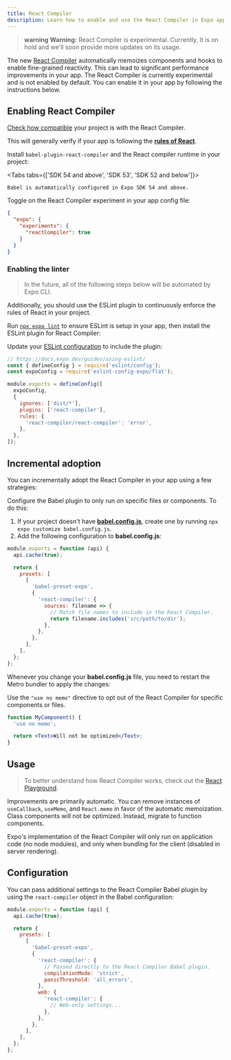 ```yaml
---
title: React Compiler
description: Learn how to enable and use the React Compiler in Expo apps.
---
```


> **warning** **Warning:** React Compiler is experimental. Currently, it is on hold and we'll soon provide more updates on its usage.

The new [React Compiler](https://react.dev/learn/react-compiler) automatically memoizes components and hooks to enable fine-grained reactivity. This can lead to significant performance improvements in your app. The React Compiler is currently experimental and is not enabled by default. You can enable it in your app by following the instructions below.

## Enabling React Compiler

[Check how compatible](https://react.dev/learn/react-compiler#checking-compatibility) your project is with the React Compiler.

This will generally verify if your app is following the [**rules of React**](https://react.dev/reference/rules).

Install `babel-plugin-react-compiler` and the React compiler runtime in your project:

<Tabs tabs={['SDK 54 and above', 'SDK 53', 'SDK 52 and below']}>
  <Tab>
    
    Babel is automatically configured in Expo SDK 54 and above.

  </Tab>
  <Tab>
    
  </Tab>
  <Tab>
    
  </Tab>
</Tabs>

Toggle on the React Compiler experiment in your app config file:

```json app.json
{
  "expo": {
    "experiments": {
      "reactCompiler": true
    }
  }
}
```

### Enabling the linter

> In the future, all of the following steps below will be automated by Expo CLI.

Additionally, you should use the ESLint plugin to continuously enforce the rules of React in your project.

Run [`npx expo lint`](/guides/using-eslint/#eslint) to ensure ESLint is setup in your app, then install the ESLint plugin for React Compiler:

Update your [ESLint configuration](/guides/using-eslint/) to include the plugin:

```js .eslintrc.js
// https://docs.expo.dev/guides/using-eslint/
const { defineConfig } = require('eslint/config');
const expoConfig = require('eslint-config-expo/flat');

module.exports = defineConfig([
  expoConfig,
  {
    ignores: ['dist/*'],
    plugins: ['react-compiler'],
    rules: {
      'react-compiler/react-compiler': 'error',
    },
  },
]);
```

## Incremental adoption

You can incrementally adopt the React Compiler in your app using a few strategies:

Configure the Babel plugin to only run on specific files or components. To do this:

1. If your project doesn't have [**babel.config.js**](/versions/latest/config/babel/), create one by running `npx expo customize babel.config.js`.
2. Add the following configuration to **babel.config.js**:

```js babel.config.js
module.exports = function (api) {
  api.cache(true);

  return {
    presets: [
      [
        'babel-preset-expo',
        {
          'react-compiler': {
            sources: filename => {
              // Match file names to include in the React Compiler.
              return filename.includes('src/path/to/dir');
            },
          },
        },
      ],
    ],
  };
};
```

Whenever you change your **babel.config.js** file, you need to restart the Metro bundler to apply the changes:

Use the `"use no memo"` directive to opt out of the React Compiler for specific components or files.

```jsx
function MyComponent() {
  'use no memo';

  return <Text>Will not be optimized</Text>;
}
```

## Usage

> To better understand how React Compiler works, check out the [React Playground](https://playground.react.dev/).

Improvements are primarily automatic. You can remove instances of `useCallback`, `useMemo`, and `React.memo` in favor of the automatic memoization. Class components will not be optimized. Instead, migrate to function components.

Expo's implementation of the React Compiler will only run on application code (no node modules), and only when bundling for the client (disabled in server rendering).

## Configuration

You can pass additional settings to the React Compiler Babel plugin by using the `react-compiler` object in the Babel configuration:

```js babel.config.js
module.exports = function (api) {
  api.cache(true);

  return {
    presets: [
      [
        'babel-preset-expo',
        {
          'react-compiler': {
            // Passed directly to the React Compiler Babel plugin.
            compilationMode: 'strict',
            panicThreshold: 'all_errors',
          },
          web: {
            'react-compiler': {
              // Web-only settings...
            },
          },
        },
      ],
    ],
  };
};
```